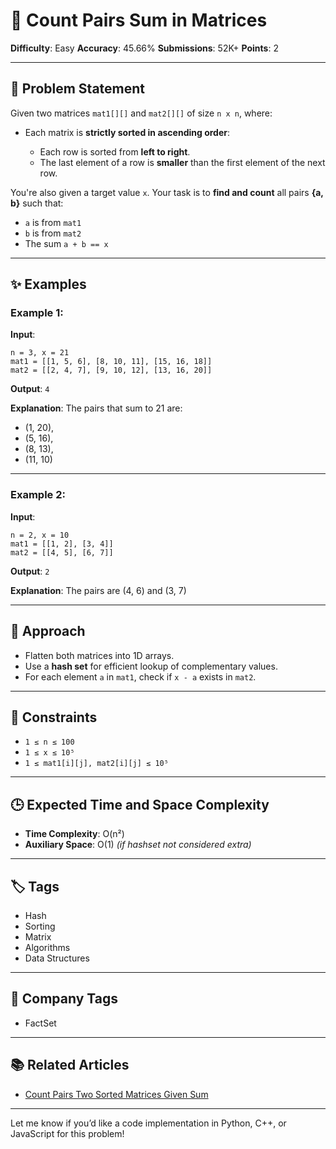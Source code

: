 # 🧮 Count Pairs Sum in Matrices

**Difficulty**: Easy
**Accuracy**: 45.66%
**Submissions**: 52K+
**Points**: 2

---

## 📘 Problem Statement

Given two matrices `mat1[][]` and `mat2[][]` of size `n x n`, where:

* Each matrix is **strictly sorted in ascending order**:

  * Each row is sorted from **left to right**.
  * The last element of a row is **smaller** than the first element of the next row.

You're also given a target value `x`.
Your task is to **find and count** all pairs **{a, b}** such that:

* `a` is from `mat1`
* `b` is from `mat2`
* The sum `a + b == x`

---

## ✨ Examples

### Example 1:

**Input**:

```
n = 3, x = 21  
mat1 = [[1, 5, 6], [8, 10, 11], [15, 16, 18]]  
mat2 = [[2, 4, 7], [9, 10, 12], [13, 16, 20]]
```

**Output**: `4`

**Explanation**:
The pairs that sum to 21 are:

* (1, 20),
* (5, 16),
* (8, 13),
* (11, 10)

---

### Example 2:

**Input**:

```
n = 2, x = 10  
mat1 = [[1, 2], [3, 4]]  
mat2 = [[4, 5], [6, 7]]
```

**Output**: `2`

**Explanation**:
The pairs are (4, 6) and (3, 7)

---

## 🧠 Approach

* Flatten both matrices into 1D arrays.
* Use a **hash set** for efficient lookup of complementary values.
* For each element `a` in `mat1`, check if `x - a` exists in `mat2`.

---

## 🧩 Constraints

* `1 ≤ n ≤ 100`
* `1 ≤ x ≤ 10⁵`
* `1 ≤ mat1[i][j], mat2[i][j] ≤ 10⁵`

---

## 🕒 Expected Time and Space Complexity

* **Time Complexity**: O(n²)
* **Auxiliary Space**: O(1) *(if hashset not considered extra)*

---

## 🏷️ Tags

* Hash
* Sorting
* Matrix
* Algorithms
* Data Structures

---

## 🏢 Company Tags

* FactSet

---

## 📚 Related Articles

* [Count Pairs Two Sorted Matrices Given Sum](https://www.geeksforgeeks.org/count-pairs-two-sorted-matrices-given-sum/)

---

Let me know if you’d like a code implementation in Python, C++, or JavaScript for this problem!
